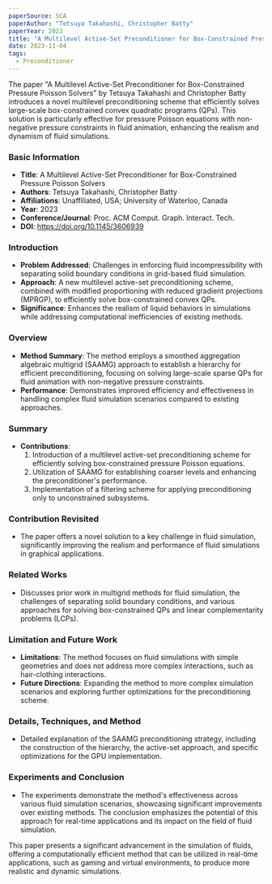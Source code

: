```yaml
---
paperSource: SCA
paperAuthor: "Tetsuya Takahashi, Christopher Batty"
paperYear: 2023
title: "A Multilevel Active-Set Preconditioner for Box-Constrained Pressure Poisson Solvers"
date: 2023-11-04
tags: 
  - Preconditioner
---
```


The paper "A Multilevel Active-Set Preconditioner for Box-Constrained Pressure Poisson Solvers" by Tetsuya Takahashi and Christopher Batty introduces a novel multilevel preconditioning scheme that efficiently solves large-scale box-constrained convex quadratic programs (QPs). This solution is particularly effective for pressure Poisson equations with non-negative pressure constraints in fluid animation, enhancing the realism and dynamism of fluid simulations.

### Basic Information
- **Title**: A Multilevel Active-Set Preconditioner for Box-Constrained Pressure Poisson Solvers
- **Authors**: Tetsuya Takahashi, Christopher Batty
- **Affiliations**: Unaffiliated, USA; University of Waterloo, Canada
- **Year**: 2023
- **Conference/Journal**: Proc. ACM Comput. Graph. Interact. Tech.
- **DOI**: https://doi.org/10.1145/3606939

### Introduction
- **Problem Addressed**: Challenges in enforcing fluid incompressibility with separating solid boundary conditions in grid-based fluid simulation.
- **Approach**: A new multilevel active-set preconditioning scheme, combined with modified proportioning with reduced gradient projections (MPRGP), to efficiently solve box-constrained convex QPs.
- **Significance**: Enhances the realism of liquid behaviors in simulations while addressing computational inefficiencies of existing methods.

### Overview
- **Method Summary**: The method employs a smoothed aggregation algebraic multigrid (SAAMG) approach to establish a hierarchy for efficient preconditioning, focusing on solving large-scale sparse QPs for fluid animation with non-negative pressure constraints.
- **Performance**: Demonstrates improved efficiency and effectiveness in handling complex fluid simulation scenarios compared to existing approaches.

### Summary
- **Contributions**:
  1. Introduction of a multilevel active-set preconditioning scheme for efficiently solving box-constrained pressure Poisson equations.
  2. Utilization of SAAMG for establishing coarser levels and enhancing the preconditioner's performance.
  3. Implementation of a filtering scheme for applying preconditioning only to unconstrained subsystems.

### Contribution Revisited
- The paper offers a novel solution to a key challenge in fluid simulation, significantly improving the realism and performance of fluid simulations in graphical applications.

### Related Works
- Discusses prior work in multigrid methods for fluid simulation, the challenges of separating solid boundary conditions, and various approaches for solving box-constrained QPs and linear complementarity problems (LCPs).

### Limitation and Future Work
- **Limitations**: The method focuses on fluid simulations with simple geometries and does not address more complex interactions, such as hair-clothing interactions.
- **Future Directions**: Expanding the method to more complex simulation scenarios and exploring further optimizations for the preconditioning scheme.

### Details, Techniques, and Method
- Detailed explanation of the SAAMG preconditioning strategy, including the construction of the hierarchy, the active-set approach, and specific optimizations for the GPU implementation.

### Experiments and Conclusion
- The experiments demonstrate the method's effectiveness across various fluid simulation scenarios, showcasing significant improvements over existing methods. The conclusion emphasizes the potential of this approach for real-time applications and its impact on the field of fluid simulation.

This paper presents a significant advancement in the simulation of fluids, offering a computationally efficient method that can be utilized in real-time applications, such as gaming and virtual environments, to produce more realistic and dynamic simulations.